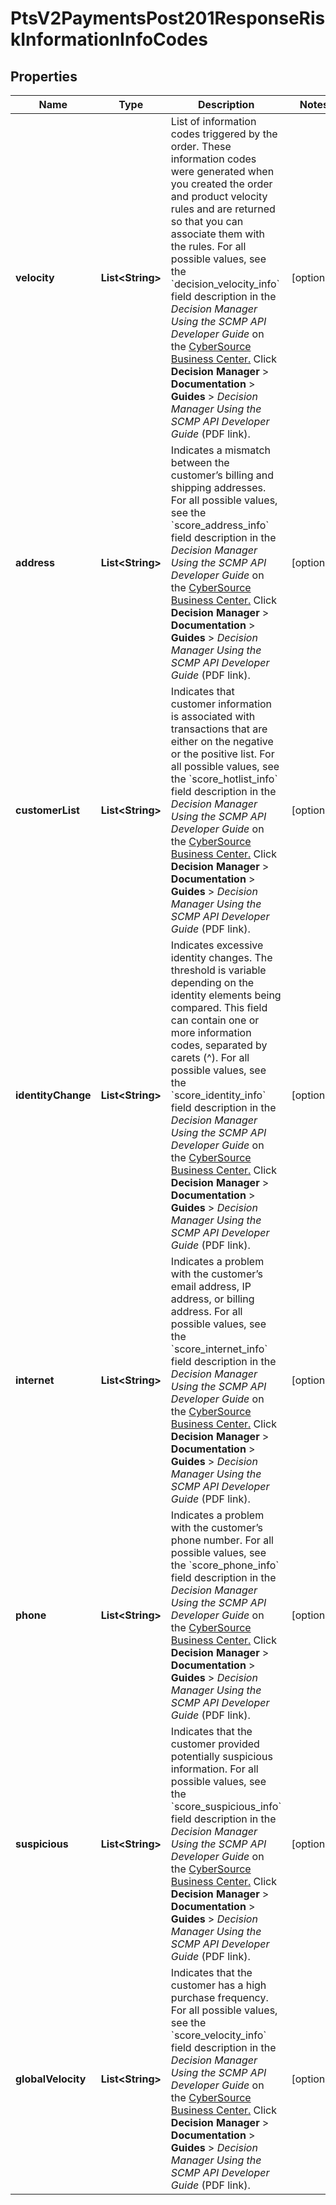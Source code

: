 
# PtsV2PaymentsPost201ResponseRiskInformationInfoCodes

## Properties
Name | Type | Description | Notes
------------ | ------------- | ------------- | -------------
**velocity** | **List&lt;String&gt;** | List of information codes triggered by the order. These information codes were generated when you created the order and product velocity rules and are returned so that you can associate them with the rules.  For all possible values, see the &#x60;decision_velocity_info&#x60; field description in the _Decision Manager Using the SCMP API Developer Guide_ on the [CyberSource Business Center.](https://ebc2.cybersource.com/ebc2/) Click **Decision Manager** &gt; **Documentation** &gt; **Guides** &gt; _Decision Manager Using the SCMP API Developer Guide_ (PDF link).  |  [optional]
**address** | **List&lt;String&gt;** | Indicates a mismatch between the customer’s billing and shipping addresses.  For all possible values, see the &#x60;score_address_info&#x60; field description in the _Decision Manager Using the SCMP API Developer Guide_ on the [CyberSource Business Center.](https://ebc2.cybersource.com/ebc2/) Click **Decision Manager** &gt; **Documentation** &gt; **Guides** &gt; _Decision Manager Using the SCMP API Developer Guide_ (PDF link).  |  [optional]
**customerList** | **List&lt;String&gt;** | Indicates that customer information is associated with transactions that are either on the negative or the positive list.  For all possible values, see the &#x60;score_hotlist_info&#x60; field description in the _Decision Manager Using the SCMP API Developer Guide_ on the [CyberSource Business Center.](https://ebc2.cybersource.com/ebc2/) Click **Decision Manager** &gt; **Documentation** &gt; **Guides** &gt; _Decision Manager Using the SCMP API Developer Guide_ (PDF link).  |  [optional]
**identityChange** | **List&lt;String&gt;** | Indicates excessive identity changes. The threshold is variable depending on the identity elements being compared. This field can contain one or more information codes, separated by carets (^).  For all possible values, see the &#x60;score_identity_info&#x60; field description in the _Decision Manager Using the SCMP API Developer Guide_ on the [CyberSource Business Center.](https://ebc2.cybersource.com/ebc2/) Click **Decision Manager** &gt; **Documentation** &gt; **Guides** &gt; _Decision Manager Using the SCMP API Developer Guide_ (PDF link).  |  [optional]
**internet** | **List&lt;String&gt;** | Indicates a problem with the customer’s email address, IP address, or billing address.  For all possible values, see the &#x60;score_internet_info&#x60; field description in the _Decision Manager Using the SCMP API Developer Guide_ on the [CyberSource Business Center.](https://ebc2.cybersource.com/ebc2/) Click **Decision Manager** &gt; **Documentation** &gt; **Guides** &gt; _Decision Manager Using the SCMP API Developer Guide_ (PDF link).  |  [optional]
**phone** | **List&lt;String&gt;** | Indicates a problem with the customer’s phone number.  For all possible values, see the &#x60;score_phone_info&#x60; field description in the _Decision Manager Using the SCMP API Developer Guide_ on the [CyberSource Business Center.](https://ebc2.cybersource.com/ebc2/) Click **Decision Manager** &gt; **Documentation** &gt; **Guides** &gt; _Decision Manager Using the SCMP API Developer Guide_ (PDF link).  |  [optional]
**suspicious** | **List&lt;String&gt;** | Indicates that the customer provided potentially suspicious information.  For all possible values, see the &#x60;score_suspicious_info&#x60; field description in the _Decision Manager Using the SCMP API Developer Guide_ on the [CyberSource Business Center.](https://ebc2.cybersource.com/ebc2/) Click **Decision Manager** &gt; **Documentation** &gt; **Guides** &gt; _Decision Manager Using the SCMP API Developer Guide_ (PDF link).  |  [optional]
**globalVelocity** | **List&lt;String&gt;** | Indicates that the customer has a high purchase frequency.  For all possible values, see the &#x60;score_velocity_info&#x60; field description in the _Decision Manager Using the SCMP API Developer Guide_ on the [CyberSource Business Center.](https://ebc2.cybersource.com/ebc2/) Click **Decision Manager** &gt; **Documentation** &gt; **Guides** &gt; _Decision Manager Using the SCMP API Developer Guide_ (PDF link).  |  [optional]



